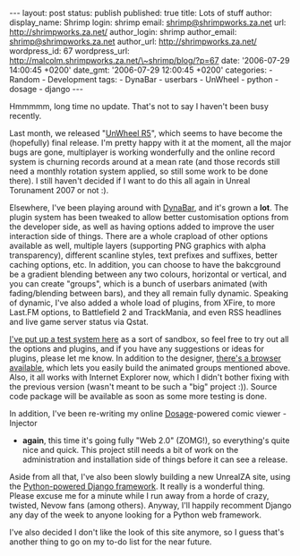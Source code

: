 --- layout: post status: publish published: true title: Lots of stuff
author: display\_name: Shrimp login: shrimp email:
shrimp@shrimpworks.za.net url: http://shrimpworks.za.net/ author\_login:
shrimp author\_email: shrimp@shrimpworks.za.net author\_url:
http://shrimpworks.za.net/ wordpress\_id: 67 wordpress\_url:
http://malcolm.shrimpworks.za.net/\~shrimp/blog/?p=67 date: '2006-07-29
14:00:45 +0200' date\_gmt: '2006-07-29 12:00:45 +0200' categories: -
Random - Development tags: - DynaBar - userbars - UnWheel - python -
dosage - django ---

Hmmmmm, long time no update. That's not to say I haven't been busy
recently.

Last month, we released "[UnWheel
R5](http://unwheel.beyondunreal.com/)", which seems to have become the
(hopefully) final release. I'm pretty happy with it at the moment, all
the major bugs are gone, multiplayer is working wonderfully and the
online record system is churning records around at a mean rate (and
those records still need a monthly rotation system applied, so still
some work to be done there). I still haven't decided if I want to do
this all again in Unreal Torunament 2007 or not :).

Elsewhere, I've been playing around with
[DynaBar](http://shrimpworks.za.net/2005/12/18/dynabar-dynamic-userbars/),
and it's grown a **lot**. The plugin system has been tweaked to allow
better customisation options from the developer side, as well as having
options added to improve the user interaction side of things. There are
a whole crapload of other options available as well, multiple layers
(supporting PNG graphics with alpha transparency), different scanline
styles, text prefixes and suffixes, better caching options, etc. In
addition, you can choose to have the bakcground be a gradient blending
between any two colours, horizontal or vertical, and you can create
"groups", which is a bunch of userbars animated (with fading/blending
between bars), and they all remain fully dynamic. Speaking of dynamic,
I've also added a whole load of plugins, from XFire, to more Last.FM
options, to Battlefield 2 and TrackMania, and even RSS headlines and
live game server status via Qstat.

[I've put up a test system
here](http://dynabar.shrimpworks.za.net/designer/) as a sort of sandbox,
so feel free to try out all the options and plugins, and if you have any
suggestions or ideas for plugins, please let me know. In addition to the
designer, [there's a browser
available](http://dynabar.shrimpworks.za.net/designer/browse.php), which
lets you easily build the animated groups mentioned above. Also, it all
works with Internet Explorer now, which I didn't bother fixing with the
previous version (wasn't meant to be such a "big" project :)). Source
code package will be available as soon as some more testing is done.

In addition, I've been re-writing my online
[Dosage](http://slipgate.za.net/dosage/)-powered comic viewer - Injector
- **again**, this time it's going fully "Web 2.0" (ZOMG!), so
everything's quite nice and quick. This project still needs a bit of
work on the administration and installation side of things before it can
see a release.

Aside from all that, I've also been slowly building a new UnrealZA site,
using the [Python-powered Django
framework](http://www.djangoproject.com/). It really is a wonderful
thing. Please excuse me for a minute while I run away from a horde of
crazy, twisted, Nevow fans (among others). Anyway, I'll happily
recomment Django any day of the week to anyone looking for a Python web
framework.

I've also decided I don't like the look of this site anymore, so I guess
that's another thing to go on my to-do list for the near future.

